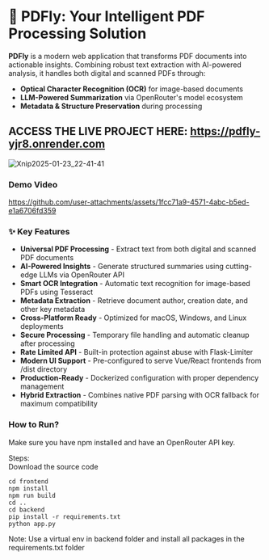 # 📄 PDFly: Your Intelligent PDF Processing Solution

**PDFly** is a modern web application that transforms PDF documents into actionable insights. Combining robust text extraction with AI-powered analysis, it handles both digital and scanned PDFs through:

- **Optical Character Recognition (OCR)** for image-based documents  
- **LLM-Powered Summarization** via OpenRouter's model ecosystem  
- **Metadata & Structure Preservation** during processing

## ACCESS THE LIVE PROJECT HERE: https://pdfly-yjr8.onrender.com

![Xnip2025-01-23_22-41-41](https://github.com/user-attachments/assets/7b5abc2e-1862-430d-9640-dbefe92d4106)


### Demo Video


https://github.com/user-attachments/assets/1fcc71a9-4571-4abc-b5ed-e1a6706fd359



### ✨ Key Features

<ul>
  <li><strong>Universal PDF Processing</strong> - Extract text from both digital and scanned PDF documents</li>
  <li><strong>AI-Powered Insights</strong> - Generate structured summaries using cutting-edge LLMs via OpenRouter API</li>
  <li><strong>Smart OCR Integration</strong> - Automatic text recognition for image-based PDFs using Tesseract</li>
  <li><strong>Metadata Extraction</strong> - Retrieve document author, creation date, and other key metadata</li>
  <li><strong>Cross-Platform Ready</strong> - Optimized for macOS, Windows, and Linux deployments</li>
  <li><strong>Secure Processing</strong> - Temporary file handling and automatic cleanup after processing</li>
  <li><strong>Rate Limited API</strong> - Built-in protection against abuse with Flask-Limiter</li>
  <li><strong>Modern UI Support</strong> - Pre-configured to serve Vue/React frontends from /dist directory</li>
  <li><strong>Production-Ready</strong> - Dockerized configuration with proper dependency management</li>
  <li><strong>Hybrid Extraction</strong> - Combines native PDF parsing with OCR fallback for maximum compatibility</li>
</ul>

### How to Run?

Make sure you have npm installed and have an OpenRouter API key.

Steps: <br>
Download the source code <br>
```
cd frontend
npm install
npm run build
cd ..
cd backend
pip install -r requirements.txt
python app.py 
```
Note: Use a virtual env in backend folder and install all packages in the requirements.txt folder


